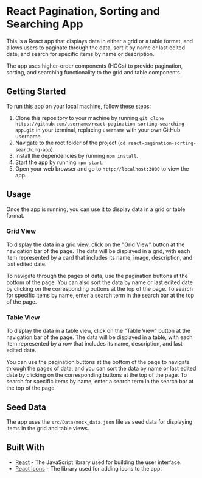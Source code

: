 # React Pagination, Sorting and Searching App

This is a React app that displays data in either a grid or a table format, and allows users to paginate through the data, sort it by name or last edited date, and search for specific items by name or description.

The app uses higher-order components (HOCs) to provide pagination, sorting, and searching functionality to the grid and table components.

## Getting Started

To run this app on your local machine, follow these steps:

1. Clone this repository to your machine by running `git clone https://github.com/username/react-pagination-sorting-searching-app.git` in your terminal, replacing `username` with your own GitHub username.
2. Navigate to the root folder of the project (`cd react-pagination-sorting-searching-app`).
3. Install the dependencies by running `npm install`.
4. Start the app by running `npm start`.
5. Open your web browser and go to `http://localhost:3000` to view the app.

## Usage

Once the app is running, you can use it to display data in a grid or table format. 

### Grid View

To display the data in a grid view, click on the "Grid View" button at the navigation bar of the page. The data will be displayed in a grid, with each item represented by a card that includes its name, image, description, and last edited date.

To navigate through the pages of data, use the pagination buttons at the bottom of the page. You can also sort the data by name or last edited date by clicking on the corresponding buttons at the top of the page. To search for specific items by name, enter a search term in the search bar at the top of the page.

### Table View

To display the data in a table view, click on the "Table View" button at the navigation bar of the page. The data will be displayed in a table, with each item represented by a row that includes its name, description, and last edited date.

You can use the pagination buttons at the bottom of the page to navigate through the pages of data, and you can sort the data by name or last edited date by clicking on the corresponding buttons at the top of the page. To search for specific items by name, enter a search term in the search bar at the top of the page.

## Seed Data

The app uses the `src/Data/mock_data.json` file as seed data for displaying items in the grid and table views.

## Built With

* [React](https://reactjs.org/) - The JavaScript library used for building the user interface.
* [React Icons](https://react-icons.github.io/react-icons/) - The library used for adding icons to the app.
